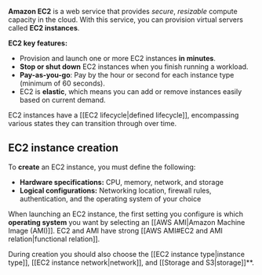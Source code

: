 **Amazon EC2** is a web service that provides *secure*, *resizable* compute capacity in the cloud. With this service, you can provision virtual servers called **EC2 instances**.

**EC2 key features:**

- Provision and launch one or more EC2 instances **in minutes**.
- **Stop or shut down** EC2 instances when you finish running a workload.
- **Pay-as-you-go**: Pay by the hour or second for each instance type (minimum of 60 seconds).
- EC2 is **elastic**,  which means you can add or remove instances easily based on current demand.

EC2 instances have a [[EC2 lifecycle|defined lifecycle]], encompassing various states they can transition through over time.
## EC2 instance creation

To **create** an EC2 instance, you must define the following:

- **Hardware specifications:** CPU, memory, network, and storage
- **Logical configurations:** Networking location, firewall rules, authentication, and the operating system of your choice

When launching an EC2 instance, the first setting you configure is which **operating system** you want by selecting an [[AWS AMI|Amazon Machine Image (AMI)]]. EC2 and AMI have strong [[AWS AMI#EC2 and AMI relation|functional relation]].

During creation you should also choose the [[EC2 instance type|instance type]], [[EC2 instance network|network]], and [[Storage and S3|storage]]**.